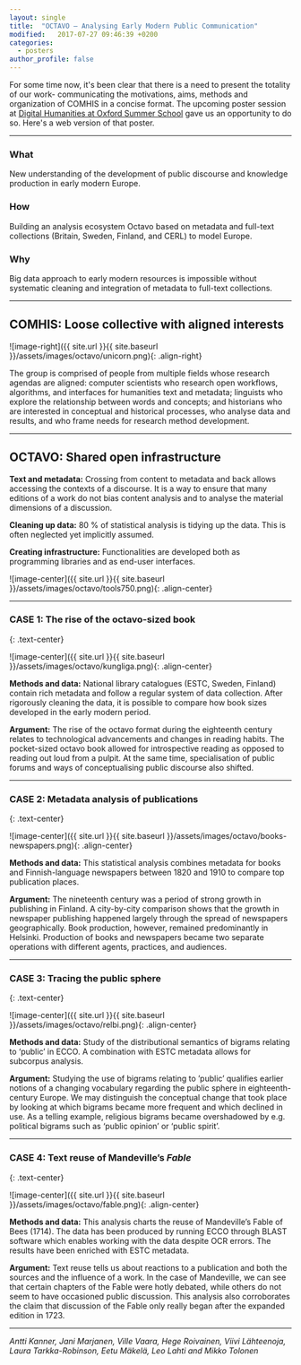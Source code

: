 ```yaml
---
layout: single
title:  "OCTAVO – Analysing Early Modern Public Communication"
modified:   2017-07-27 09:46:39 +0200
categories: 
  - posters
author_profile: false
---
```

For some time now, it's been clear that there is a need to present the totality of our work- communicating the motivations, aims, methods and organization of COMHIS in a concise format. The upcoming poster session at [Digital Humanities at Oxford Summer School][dhoxss] gave us an opportunity to do so. Here's a web version of that poster.

***

### What

New understanding of the development of public discourse and knowledge production in early modern Europe.

### How

Building an analysis ecosystem Octavo based on metadata and full-text collections (Britain,  Sweden, Finland, and CERL) to model Europe.

### Why

Big data approach to early modern resources is impossible without systematic cleaning and integration of metadata to full-text collections.

***

## COMHIS: Loose collective with aligned interests

![image-right]({{ site.url }}{{ site.baseurl }}/assets/images/octavo/unicorn.png){: .align-right}

The group is comprised of people from multiple fields whose research agendas are aligned: computer scientists who research open workflows, algorithms, and interfaces for humanities text and metadata; linguists who explore the relationship between words and concepts; and historians who are interested in conceptual and historical processes, who analyse data and results, and who frame needs for research method development.

***

## OCTAVO: Shared open infrastructure

**Text and metadata:** Crossing from content to metadata and back allows accessing the contexts of a discourse. It is a way to ensure that many editions of a work do not bias content analysis and to analyse the material dimensions of a discussion.

**Cleaning up data:** 80 % of statistical analysis is tidying up the data. This is often neglected yet implicitly assumed. 

**Creating infrastructure:** Functionalities are developed both as programming libraries and as end-user interfaces.

![image-center]({{ site.url }}{{ site.baseurl }}/assets/images/octavo/tools750.png){: .align-center}

***

### CASE 1: The rise of the octavo-sized book
{: .text-center}

![image-center]({{ site.url }}{{ site.baseurl }}/assets/images/octavo/kungliga.png){: .align-center}

**Methods and data:** National library catalogues (ESTC, Sweden, Finland) contain rich metadata and follow a regular system of data collection. After rigorously cleaning the data, it is possible to compare how book sizes developed in the early modern period.

**Argument:** The rise of the octavo format during the eighteenth century relates to technological advancements and changes in reading habits. The pocket-sized octavo book allowed for introspective reading as opposed to reading out loud from a pulpit. At the same time, specialisation of public forums and ways of conceptualising public discourse also shifted.

***

### CASE 2: Metadata analysis of publications
{: .text-center}

![image-center]({{ site.url }}{{ site.baseurl }}/assets/images/octavo/books-newspapers.png){: .align-center}

**Methods and data:** This statistical analysis combines metadata for books and Finnish-language newspapers between 1820 and 1910 to compare top publication places. 

**Argument:** The nineteenth century was a period of strong growth in publishing in Finland. A city-by-city comparison shows that the growth in newspaper publishing happened largely through the spread of newspapers geographically. Book production, however, remained predominantly in Helsinki. Production of books and newspapers became two separate operations with different agents, practices, and audiences.

***

### CASE 3: Tracing the public sphere
{: .text-center}

![image-center]({{ site.url }}{{ site.baseurl }}/assets/images/octavo/relbi.png){: .align-center}

**Methods and data:** Study of the distributional semantics of bigrams relating to ‘public’ in ECCO. A combination with ESTC metadata allows for subcorpus analysis.

**Argument:** Studying the use of bigrams relating to ’public’ qualifies earlier notions of a changing vocabulary regarding the public sphere in eighteenth-century Europe. We may distinguish the conceptual change that took place by looking at which bigrams became more frequent and which declined in use. As a telling example, religious bigrams became overshadowed by e.g. political bigrams such as ‘public opinion’ or ‘public spirit’.

***

### CASE 4: Text reuse of Mandeville’s *Fable*
{: .text-center}

![image-center]({{ site.url }}{{ site.baseurl }}/assets/images/octavo/fable.png){: .align-center}

**Methods and data:** This analysis charts the reuse of Mandeville’s Fable of Bees (1714). The data has been produced by running ECCO through BLAST software which enables working with the data despite OCR errors. The results have been enriched with ESTC metadata.

**Argument:** Text reuse tells us about reactions to a publication and both the sources and the influence of a work. In the case of Mandeville, we can see that certain chapters of the Fable were hotly debated, while others do not seem to have occasioned public discussion. This analysis also corroborates the claim that discussion of the Fable only really began after the expanded edition in 1723.

***

*Antti Kanner, Jani Marjanen, Ville Vaara, Hege Roivainen, Viivi Lähteenoja,
Laura Tarkka-Robinson, Eetu Mäkelä, Leo Lahti and Mikko Tolonen*

[dhoxss]: http://www.dhoxss.net/

